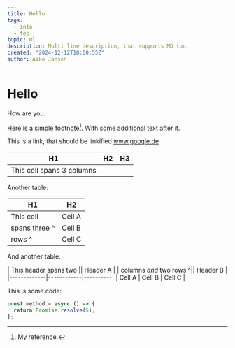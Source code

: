 ```yaml
---
title: Hello
tags:
  - into
  - tes
topic: ml
description: Multi line description, that supports MD too.
created: "2024-12-12T10:00:55Z"
author: Aiko Jansen
---
```


# Hello

How are you.

Here is a simple footnote[^1]. With some additional text after it.

[^1]: My reference.

This is a link, that should be linkified www.google.de

| H1                        | H2  | H3  |
| ------------------------- | --- | --- |
| This cell spans 3 columns |     |     |

Another table:

| H1            | H2     |
| ------------- | ------ |
| This cell     | Cell A |
| spans three ^ | Cell B |
| rows ^        | Cell C |

And another table:

| This header spans two || Header A |
| columns _and_ two rows ^|| Header B |
|-------------|------------|----------|
| Cell A | Cell B | Cell C |

This is some code:

```ts
const method = async () => {
  return Promise.resolve(5);
};
```
